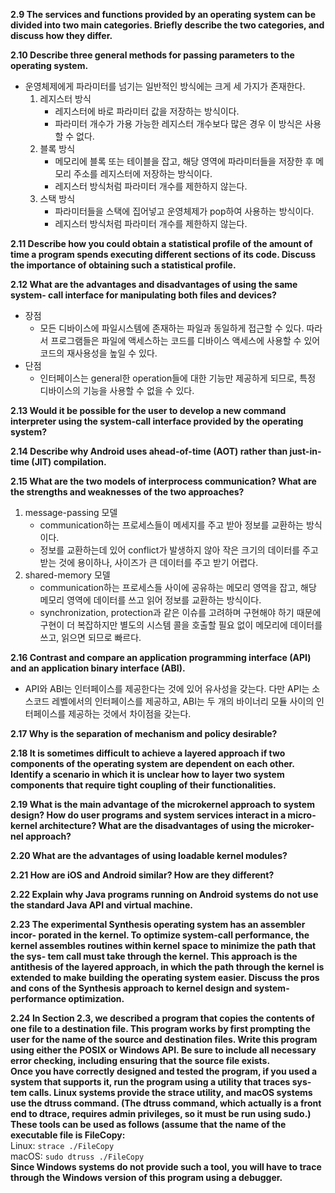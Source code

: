 **2.9 The services and functions provided by an operating system can be divided into two main categories. Briefly describe the two categories, and discuss how they differ.**  

**2.10 Describe three general methods for passing parameters to the operating system.**  
* 운영체제에게 파라미터를 넘기는 일반적인 방식에는 크게 세 가지가 존재한다.
	1. 레지스터 방식  
		* 레지스터에 바로 파라미터 값을 저장하는 방식이다.  
		* 파라미터 개수가 가용 가능한 레지스터 개수보다 많은 경우 이 방식은 사용할 수 없다.  
	2. 블록 방식  
		* 메모리에 블록 또는 테이블을 잡고, 해당 영역에 파라미터들을 저장한 후 메모리 주소를 레지스터에 저장하는 방식이다.  
		* 레지스터 방식처럼 파라미터 개수를 제한하지 않는다.
	3. 스택 방식  
		* 파라미터들을 스택에 집어넣고 운영체제가 pop하여 사용하는 방식이다.
		* 레지스터 방식처럼 파라미터 개수를 제한하지 않는다.

**2.11 Describe how you could obtain a statistical profile of the amount of time a program spends executing different sections of its code. Discuss the importance of obtaining such a statistical profile.**  

**2.12 What are the advantages and disadvantages of using the same system- call interface for manipulating both files and devices?**  
* 장점  
	* 모든 디바이스에 파일시스템에 존재하는 파일과 동일하게 접근할 수 있다. 따라서 프로그램들은 파일에 액세스하는 코드를 디바이스 액세스에 사용할 수 있어 코드의 재사용성을 높일 수 있다.
* 단점  
	* 인터페이스는 general한 operation들에 대한 기능만 제공하게 되므로, 특정 디바이스의 기능을 사용할 수 없을 수 있다.  
	
**2.13 Would it be possible for the user to develop a new command interpreter using the system-call interface provided by the operating system?**  

**2.14 Describe why Android uses ahead-of-time (AOT) rather than just-in-time (JIT) compilation.**  

**2.15 What are the two models of interprocess communication? What are the strengths and weaknesses of the two approaches?**  
1. message-passing 모델  
	* communication하는 프로세스들이 메세지를 주고 받아 정보를 교환하는 방식이다.  
	* 정보를 교환하는데 있어 conflict가 발생하지 않아 작은 크기의 데이터를 주고 받는 것에 용이하나, 사이즈가 큰 데이터를 주고 받기 어렵다.  
2. shared-memory 모델  
	* communication하는 프로세스들 사이에 공유하는 메모리 영역을 잡고, 해당 메모리 영역에 데이터를 쓰고 읽어 정보를 교환하는 방식이다.
	* synchronization, protection과 같은 이슈를 고려하며 구현해야 하기 때문에 구현이 더 복잡하지만 별도의 시스템 콜을 호출할 필요 없이 메모리에 데이터를 쓰고, 읽으면 되므로 빠르다.  

**2.16 Contrast and compare an application programming interface (API) and an application binary interface (ABI).**  
* API와 ABI는 인터페이스를 제공한다는 것에 있어 유사성을 갖는다. 다만 API는 소스코드 레벨에서의 인터페이스를 제공하고, ABI는 두 개의 바이너리 모듈 사이의 인터페이스를 제공하는 것에서 차이점을 갖는다.  

**2.17 Why is the separation of mechanism and policy desirable?**  

**2.18 It is sometimes difficult to achieve a layered approach if two components of the operating system are dependent on each other. Identify a scenario in which it is unclear how to layer two system components that require tight coupling of their functionalities.**  

**2.19 What is the main advantage of the microkernel approach to system design? How do user programs and system services interact in a micro- kernel architecture? What are the disadvantages of using the microker- nel approach?**  

**2.20 What are the advantages of using loadable kernel modules?**  

**2.21 How are iOS and Android similar? How are they different?**  

**2.22 Explain why Java programs running on Android systems do not use the standard Java API and virtual machine.**  

**2.23 The experimental Synthesis operating system has an assembler incor- porated in the kernel. To optimize system-call performance, the kernel assembles routines within kernel space to minimize the path that the sys- tem call must take through the kernel. This approach is the antithesis of the layered approach, in which the path through the kernel is extended to make building the operating system easier. Discuss the pros and cons of the Synthesis approach to kernel design and system-performance optimization.**  

**2.24 In Section 2.3, we described a program that copies the contents of one file to a destination file. This program works by first prompting the user for the name of the source and destination files. Write this program using either the POSIX or Windows API. Be sure to include all necessary error checking, including ensuring that the source file exists.   
Once you have correctly designed and tested the program, if you used a system that supports it, run the program using a utility that traces sys- tem calls. Linux systems provide the strace utility, and macOS systems use the dtruss command. (The dtruss command, which actually is a front end to dtrace, requires admin privileges, so it must be run using sudo.) These tools can be used as follows (assume that the name of the executable file is FileCopy:**  
Linux: `strace ./FileCopy`   
macOS: `sudo dtruss ./FileCopy`   
**Since Windows systems do not provide such a tool, you will have to trace through the Windows version of this program using a debugger.**  
